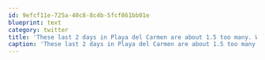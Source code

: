 ```yaml
---
id: 9efcf11e-725a-40c8-8c4b-5fcf861bb01e
blueprint: text
category: twitter
title: 'These last 2 days in Playa del Carmen are about 1.5 too many. Would have happily spent it anywhere else along the trip'
caption: 'These last 2 days in Playa del Carmen are about 1.5 too many. Would have happily spent it anywhere else along the trip'
---
```

